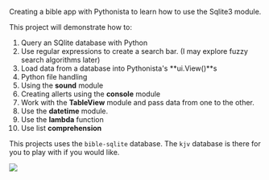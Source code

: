 Creating a bible app with Pythonista to learn how to use the Sqlite3 module.

This project will demonstrate how to:

1. Query an SQlite database with Python
2. Use regular expressions to create a search bar. (I may explore fuzzy search algorithms later)
3. Load data from a database into Pythonista's **ui.View()**s
4. Python file handling
5. Using the **sound** module
6. Creating allerts using the **console** module
7. Work with the **TableView** module and pass data from one to the other.
8. Use the **datetime** module.
9. Use the **lambda** function
10. Use list **comprehension**

This projects uses the `bible-sqlite` database. The `kjv` database is there for you to play with if you would like.

![](https://github.com/TutorialDoctor/Pythonista-Projects/blob/master/Projects/Apps/Basic%20Bible/screen.png?raw=true)
